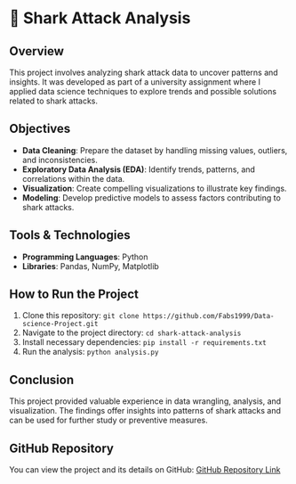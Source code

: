 # 🦈 Shark Attack Analysis

## Overview
This project involves analyzing shark attack data to uncover patterns and insights. It was developed as part of a university assignment where I applied data science techniques to explore trends and possible solutions related to shark attacks.<br/>

## Objectives
- **Data Cleaning**: Prepare the dataset by handling missing values, outliers, and inconsistencies.<br/>
- **Exploratory Data Analysis (EDA)**: Identify trends, patterns, and correlations within the data.<br/>
- **Visualization**: Create compelling visualizations to illustrate key findings.<br/>
- **Modeling**: Develop predictive models to assess factors contributing to shark attacks.<br/>

## Tools & Technologies
- **Programming Languages**: Python<br/>
- **Libraries**: Pandas, NumPy, Matplotlib <br/>


## How to Run the Project
1. Clone this repository: `git clone https://github.com/Fabs1999/Data-science-Project.git`<br/>
2. Navigate to the project directory: `cd shark-attack-analysis`<br/>
3. Install necessary dependencies: `pip install -r requirements.txt`<br/>
4. Run the analysis: `python analysis.py`<br/>

## Conclusion
This project provided valuable experience in data wrangling, analysis, and visualization. The findings offer insights into patterns of shark attacks and can be used for further study or preventive measures.<br/>

## GitHub Repository
You can view the project and its details on GitHub: [GitHub Repository Link](https://github.com/Fabs1999/Data-science-Project)<br/>
